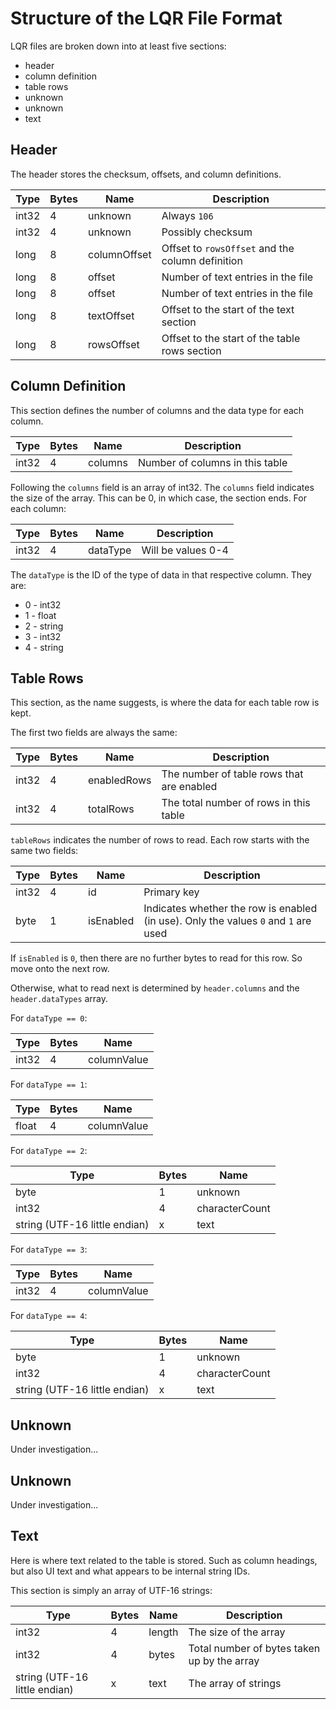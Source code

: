 ﻿# Structure of the LQR File Format

LQR files are broken down into at least five sections:
* header
* column definition
* table rows
* unknown
* unknown
* text

## Header

The header stores the checksum, offsets, and column definitions.

| Type  | Bytes | Name         | Description                                      |
| ----- | ----- | ------------ | ------------------------------------------------ |
| int32 | 4	    | unknown      | Always `106`                                     |
| int32	| 4	    | unknown      | Possibly checksum                                |
| long	| 8	    | columnOffset | Offset to `rowsOffset` and the column definition |
| long	| 8	    | offset       | Number of text entries in the file               |
| long	| 8	    | offset       | Number of text entries in the file               |
| long	| 8	    | textOffset   | Offset to the start of the text section          |
| long	| 8	    | rowsOffset   | Offset to the start of the table rows section    |

## Column Definition

This section defines the number of columns and the data type for each column.

| Type  | Bytes | Name        | Description                     |
| ----- | ----- | ----------- | ------------------------------- |
| int32	| 4	    | columns     | Number of columns in this table |

Following the `columns` field is an array of int32. The `columns` field indicates the size of the array.
This can be 0, in which case, the section ends. For each column:

| Type  | Bytes | Name        | Description                          |
| ----- | ----- | ----------- | ------------------------------------ |
| int32	| 4	    | dataType    | Will be values 0-4                   |

The `dataType` is the ID of the type of data in that respective column. They are:
* 0 - int32
* 1 - float
* 2 - string
* 3 - int32
* 4 - string

## Table Rows

This section, as the name suggests, is where the data for each table row is kept.

The first two fields are always the same:

| Type  | Bytes | Name        | Description                               |
| ----- | ----- | ----------- | ----------------------------------------- |
| int32	| 4	    | enabledRows | The number of table rows that are enabled |
| int32	| 4	    | totalRows   | The total number of rows in this table    |

`tableRows` indicates the number of rows to read. Each row starts with the same two fields:

| Type  | Bytes | Name      | Description                                                                         |
| ----- | ----- | --------- | ----------------------------------------------------------------------------------- |
| int32	| 4	    | id        | Primary key                                                                         |
| byte	| 1	    | isEnabled | Indicates whether the row is enabled (in use). Only the values `0` and `1` are used |

If `isEnabled` is `0`, then there are no further bytes to read for this row. So move onto the next row.

Otherwise, what to read next is determined by `header.columns` and the `header.dataTypes` array.

For `dataType == 0`:

| Type  | Bytes | Name        |
| ----- | ----- | ----------- |
| int32	| 4	    | columnValue |

For `dataType == 1`:

| Type  | Bytes | Name        |
| ----- | ----- | ----------- |
| float	| 4	    | columnValue |

For `dataType == 2`:

| Type                          | Bytes | Name           |
| ----------------------------- | ----- | -------------- |
| byte	                        | 1     | unknown        |
| int32	                        | 4	    | characterCount |
| string (UTF-16 little endian) | x	    | text           |

For `dataType == 3`:

| Type  | Bytes | Name        |
| ----- | ----- | ----------- |
| int32	| 4	    | columnValue |

For `dataType == 4`:

| Type                          | Bytes | Name           |
| ----------------------------- | ----- | -------------- |
| byte	                        | 1	    | unknown        |
| int32	                        | 4	    | characterCount |
| string (UTF-16 little endian) | x     | text           |

## Unknown

Under investigation...

## Unknown

Under investigation...

## Text

Here is where text related to the table is stored. Such as column headings, but also UI text and what appears to be
internal string IDs.

This section is simply an array of UTF-16 strings:

| Type                          | Bytes | Name           | Description                                 |
| ----------------------------- | ----- | -------------- | ------------------------------------------- |
| int32	                        | 4	    | length         | The size of the array                       |
| int32	                        | 4	    | bytes          | Total number of bytes taken up by the array |
| string (UTF-16 little endian) | x     | text           | The array of strings                        |